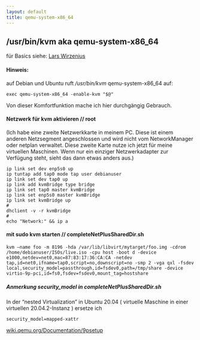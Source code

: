 ```yaml
---
layout: default
title: qemu-system-x86_64 
---
```

## /usr/bin/kvm aka qemu-system-x86_64

für Basics siehe: [Lars Wirzenius](https://blog.liw.fi/posts/kvm-for-ubuntu-iso-testing/)

#### Hinweis: 
auf Debian und Ubuntu ruft _/usr/bin/kvm_ qemu-system-x86_64 auf: 

```
exec qemu-system-x86_64 -enable-kvm "$@"
```

Von dieser Komfortfunktion mache ich hier durchgängig Gebrauch.

#### Netzwerk für kvm aktivieren // root

(Ich habe eine zweite Netzwerkkarte in meinem PC. Diese ist einem anderen Netzsegment angeschlossen und wird nicht vom NetworkManager oder netplan verwaltet. Diese zweite Karte nutze ich jetzt für meine virtuellen Maschinen. Wenn nur ein einziger Netzwerkadapter zur Verfügung steht, sieht das dann etwas anders aus.)

```
ip link set dev enp5s0 up
ip tuntap add tap0 mode tap user debianuser
ip link set dev tap0 up
ip link add kvmBridge type bridge
ip link set tap0 master kvmBridge
ip link set enp5s0 master kvmBridge
ip link set kvmBridge up
#
dhclient -v -r kvmBridge
#
echo "Network:" && ip a
```

#### mit sudo kvm starten // completeNetPlusSharedDir.sh
```
kvm –name foo -m 8196 -hda /var/lib/libvirt/mytarget/foo.img -cdrom /home/debianuser/ISOs/live.iso -cpu host -boot d -device e1000,netdev=net0,mac=87:83:17:36:CA:CA -netdev tap,id=net0,ifname=tap0,script=no,downscript=no -smp 2 -vga qxl -fsdev local,security_model=passthrough,id=fsdev0,path=/tmp/share -device virtio-9p-pci,id=fs0,fsdev=fsdev0,mount_tag=hostshare
```

##### Anmerkung security_model in completeNetPlusSharedDir.sh

In der “nested Virtualization” in Ubuntu 20.04 ( virtuelle Maschine in einer virtuellen 20.04.2-Instanz ) ersetze ich
```
security_model=mapped-xattr
```
[wiki.qemu.org/Documentation/9psetup](https://wiki.qemu.org/Documentation/9psetup)
